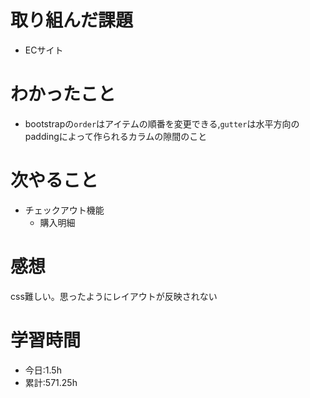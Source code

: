 # 取り組んだ課題
- ECサイト
# わかったこと
- bootstrapの`order`はアイテムの順番を変更できる,`gutter`は水平方向のpaddingによって作られるカラムの隙間のこと
# 次やること
- チェックアウト機能
  - 購入明細
# 感想
css難しい。思ったようにレイアウトが反映されない
# 学習時間
- 今日:1.5h
- 累計:571.25h